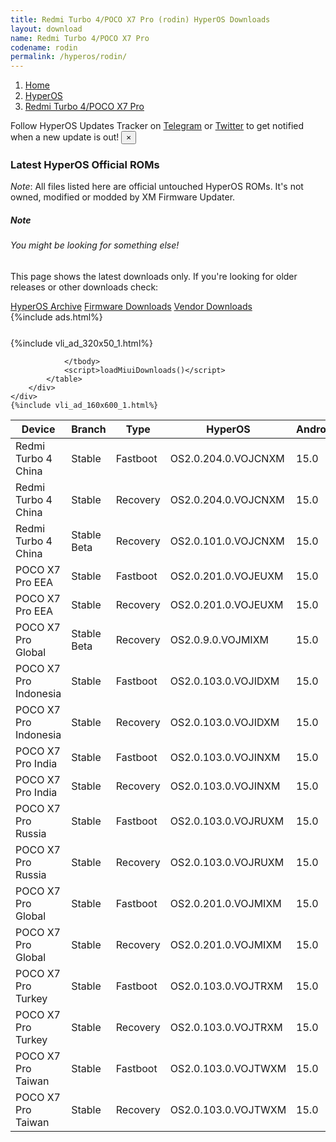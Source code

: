 ```yaml
---
title: Redmi Turbo 4/POCO X7 Pro (rodin) HyperOS Downloads
layout: download
name: Redmi Turbo 4/POCO X7 Pro
codename: rodin
permalink: /hyperos/rodin/
---
```

<nav aria-label="breadcrumb">
    <ol class="breadcrumb">
        <li class="breadcrumb-item"><a href="/">Home</a></li>
        <li class="breadcrumb-item"><a href="/hyperos/">HyperOS</a></li>
        <li class="breadcrumb-item active" aria-current="page"><a href="/hyperos/rodin/">Redmi Turbo 4/POCO X7 Pro</a></li>
    </ol>
</nav>
<div class="alert alert-primary alert-dismissible fade show" role="alert">
    Follow HyperOS Updates Tracker on <a href="https://t.me/MIUIUpdatesTracker" class="alert-link">Telegram</a>
     or <a href="https://twitter.com/MiFwUpdater" class="alert-link">Twitter</a> to get notified when a new update is out!
    <button type="button" class="close" data-dismiss="alert" aria-label="Close">
        <span aria-hidden="true">&times;</span>
    </button>
</div>

### Latest HyperOS Official ROMs
*Note*: All files listed here are official untouched HyperOS ROMs. It's not owned, modified or modded by XM Firmware Updater.
<div class="card">
  <div class="card-body">
    <h5 class="card-title">Note</h5>
    <h6 class="card-subtitle mb-2 text-muted">You might be looking for something else!</h6>
    <p class="card-text">This page shows the latest downloads only.
     If you're looking for older releases or other downloads check:</p>
    <a href="/archive/hyperos/rodin/" class="card-link">HyperOS Archive</a>
    <a href="/firmware/rodin/" class="card-link">Firmware Downloads</a>
    <a href="/vendor/rodin/" class="card-link">Vendor Downloads</a>
  </div>
</div>
{%include ads.html%}
<div class="row justify-content-center">
    <div class="col-10">
        <div class="table-responsive-md" style="margin-top: 25px;">
            {%include vli_ad_320x50_1.html%}
            <table id="miui" class="display dt-responsive nowrap compact table table-striped table-hover table-sm">
                <thead class="thead-dark">
                    <tr>
                        <th data-ref="device">Device</th>
                        <th data-ref="branch">Branch</th>
                        <th data-ref="type">Type</th>
                        <th data-ref="miui">HyperOS</th>
                        <th data-ref="android">Android</th>
                        <th data-ref="size">Size</th>
                        <th data-ref="size">Date</th>
                        <th data-ref="link">Link</th>
                    </tr>
                </thead>
                <tbody>
                <tr><td>Redmi Turbo 4 China</td><td>Stable</td><td>Fastboot</td><td>OS2.0.204.0.VOJCNXM</td><td>15.0</td><td>9.2 GB</td><td>2025-06-23</td><td><a href="/hyperos/rodin/stable/OS2.0.204.0.VOJCNXM/">Download</a></td></tr>
<tr><td>Redmi Turbo 4 China</td><td>Stable</td><td>Recovery</td><td>OS2.0.204.0.VOJCNXM</td><td>15.0</td><td>7.1 GB</td><td>2025-07-02</td><td><a href="/hyperos/rodin/stable/OS2.0.204.0.VOJCNXM/">Download</a></td></tr>
<tr><td>Redmi Turbo 4 China</td><td>Stable Beta</td><td>Recovery</td><td>OS2.0.101.0.VOJCNXM</td><td>15.0</td><td>7.1 GB</td><td>2025-01-24</td><td><a href="/hyperos/rodin/stable beta/OS2.0.101.0.VOJCNXM/">Download</a></td></tr>
<tr><td>POCO X7 Pro EEA</td><td>Stable</td><td>Fastboot</td><td>OS2.0.201.0.VOJEUXM</td><td>15.0</td><td>8.8 GB</td><td>2025-06-17</td><td><a href="/hyperos/rodin/stable/OS2.0.201.0.VOJEUXM/">Download</a></td></tr>
<tr><td>POCO X7 Pro EEA</td><td>Stable</td><td>Recovery</td><td>OS2.0.201.0.VOJEUXM</td><td>15.0</td><td>6.0 GB</td><td>2025-06-19</td><td><a href="/hyperos/rodin/stable/OS2.0.201.0.VOJEUXM/">Download</a></td></tr>
<tr><td>POCO X7 Pro Global</td><td>Stable Beta</td><td>Recovery</td><td>OS2.0.9.0.VOJMIXM</td><td>15.0</td><td>5.9 GB</td><td>2025-02-05</td><td><a href="/hyperos/rodin/stable beta/OS2.0.9.0.VOJMIXM/">Download</a></td></tr>
<tr><td>POCO X7 Pro Indonesia</td><td>Stable</td><td>Fastboot</td><td>OS2.0.103.0.VOJIDXM</td><td>15.0</td><td>8.6 GB</td><td>2025-06-04</td><td><a href="/hyperos/rodin/stable/OS2.0.103.0.VOJIDXM/">Download</a></td></tr>
<tr><td>POCO X7 Pro Indonesia</td><td>Stable</td><td>Recovery</td><td>OS2.0.103.0.VOJIDXM</td><td>15.0</td><td>6.0 GB</td><td>2025-06-11</td><td><a href="/hyperos/rodin/stable/OS2.0.103.0.VOJIDXM/">Download</a></td></tr>
<tr><td>POCO X7 Pro India</td><td>Stable</td><td>Fastboot</td><td>OS2.0.103.0.VOJINXM</td><td>15.0</td><td>7.8 GB</td><td>2025-06-04</td><td><a href="/hyperos/rodin/stable/OS2.0.103.0.VOJINXM/">Download</a></td></tr>
<tr><td>POCO X7 Pro India</td><td>Stable</td><td>Recovery</td><td>OS2.0.103.0.VOJINXM</td><td>15.0</td><td>5.8 GB</td><td>2025-06-11</td><td><a href="/hyperos/rodin/stable/OS2.0.103.0.VOJINXM/">Download</a></td></tr>
<tr><td>POCO X7 Pro Russia</td><td>Stable</td><td>Fastboot</td><td>OS2.0.103.0.VOJRUXM</td><td>15.0</td><td>9.4 GB</td><td>2025-06-04</td><td><a href="/hyperos/rodin/stable/OS2.0.103.0.VOJRUXM/">Download</a></td></tr>
<tr><td>POCO X7 Pro Russia</td><td>Stable</td><td>Recovery</td><td>OS2.0.103.0.VOJRUXM</td><td>15.0</td><td>5.9 GB</td><td>2025-06-11</td><td><a href="/hyperos/rodin/stable/OS2.0.103.0.VOJRUXM/">Download</a></td></tr>
<tr><td>POCO X7 Pro Global</td><td>Stable</td><td>Fastboot</td><td>OS2.0.201.0.VOJMIXM</td><td>15.0</td><td>9.3 GB</td><td>2025-07-01</td><td><a href="/hyperos/rodin/stable/OS2.0.201.0.VOJMIXM/">Download</a></td></tr>
<tr><td>POCO X7 Pro Global</td><td>Stable</td><td>Recovery</td><td>OS2.0.201.0.VOJMIXM</td><td>15.0</td><td>6.0 GB</td><td>2025-07-04</td><td><a href="/hyperos/rodin/stable/OS2.0.201.0.VOJMIXM/">Download</a></td></tr>
<tr><td>POCO X7 Pro Turkey</td><td>Stable</td><td>Fastboot</td><td>OS2.0.103.0.VOJTRXM</td><td>15.0</td><td>8.4 GB</td><td>2025-06-04</td><td><a href="/hyperos/rodin/stable/OS2.0.103.0.VOJTRXM/">Download</a></td></tr>
<tr><td>POCO X7 Pro Turkey</td><td>Stable</td><td>Recovery</td><td>OS2.0.103.0.VOJTRXM</td><td>15.0</td><td>6.0 GB</td><td>2025-06-11</td><td><a href="/hyperos/rodin/stable/OS2.0.103.0.VOJTRXM/">Download</a></td></tr>
<tr><td>POCO X7 Pro Taiwan</td><td>Stable</td><td>Fastboot</td><td>OS2.0.103.0.VOJTWXM</td><td>15.0</td><td>7.8 GB</td><td>2025-06-04</td><td><a href="/hyperos/rodin/stable/OS2.0.103.0.VOJTWXM/">Download</a></td></tr>
<tr><td>POCO X7 Pro Taiwan</td><td>Stable</td><td>Recovery</td><td>OS2.0.103.0.VOJTWXM</td><td>15.0</td><td>5.9 GB</td><td>2025-06-11</td><td><a href="/hyperos/rodin/stable/OS2.0.103.0.VOJTWXM/">Download</a></td></tr>

                </tbody>
                <script>loadMiuiDownloads()</script>
            </table>
        </div>
    </div>
    {%include vli_ad_160x600_1.html%}
</div>
